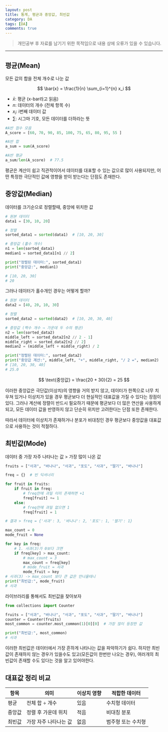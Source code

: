 ```yaml
---
layout: post
title: 통계, 평균과 중앙값, 최빈값 
category: DA
tags: [DA]
comments: true
---
```


> 개인공부 후 자료를 남기기 위한 목적임으로 내용 상에 오류가 있을 수 있습니다.    

<hr>

## 평균(Mean)

모든 값의 합을 전체 개수로 나눈 값 

$$
\bar{x} = \frac{1}{n} \sum_{i=1}^{n} x_i
$$

- $\bar{x}$: 평균 (x-bar라고 읽음)
- $n$: 데이터의 개수 (전체 항목 수)
- $x_i$: i번째 데이터 값
- $\sum$: 시그마 기호, 모든 데이터를 더하라는 뜻


```python
#A반 점수 모음
A_score = [60, 70, 90, 85, 100, 75, 65, 80, 95, 55 ]

#A반 합
a_sum = sum(A_score)

#A반 평균
a_sum/len(A_score)  # 77.5
```

평균은 계산이 쉽고 직관적이어서 데이터를 대표할 수 있는 값으로 많이 사용되지만, 어떤 특정한 극단적인 값에 영향을 받이 받는다는 단점도 존재한다. 


## 중앙값(Median)

데이터를 크기순으로 정렬할때, 중앙에 위치한 값 

```python
# 원본 데이터
data1 = [30, 10, 20]

# 정렬
sorted_data1 = sorted(data1)  # [10, 20, 30]

# 중앙값 (홀수 개수)
n1 = len(sorted_data1)
median1 = sorted_data1[n1 // 2]

print("정렬된 데이터:", sorted_data1)
print("중앙값:", median1)

# [10, 20, 30]
# 20
```

그러나 데이터가 홀수개인 경우는 어떻게 할까?

```python
# 원본 데이터
data2 = [40, 20, 10, 30]

# 정렬
sorted_data2 = sorted(data2)  # [10, 20, 30, 40]

# 중앙값 (짝수 개수 → 가운데 두 수의 평균)
n2 = len(sorted_data2)
middle_left = sorted_data2[n2 // 2 - 1]
middle_right = sorted_data2[n2 // 2]
median2 = (middle_left + middle_right) / 2

print("정렬된 데이터:", sorted_data2)
print("중앙값 계산:", middle_left, "+", middle_right, "/ 2 =", median2)
# [10, 20, 30, 40]
# 25.0
```

$$
\text{중앙값} = \frac{20 + 30}{2} = 25
$$


이러한 중앙값은 극단값(이상치)의 영향을 거의 받지 않고, 데이터가 한쪽으로 너무 치우쳐 있거나 이상치가 있을 경우 평균보다 더 현실적인 대표값을 가질 수 있다는 장점이 있다. 그러나 계산에 정렬이 반드시 필요하기 때문에 평균보다 더 많은 연산을 사용하게 되고, 모든 데이터 값을 반영하지 않고 단순히 위치만 고려한다는 단점 또한 존재한다. 

따라서 데이터에 이상치가 존재하거나 분포가 비대칭인 경우 평균보다 중앙값을 대표값으로 사용하는 것이 적절하다. 


## 최빈값(Mode)

데이터 중 가장 자주 나타나는 값 > 가장 많이 나온 값 

```python 
fruits = ["사과", "바나나", "사과", "포도", "사과", "딸기", "바나나"]

freq = {}  # 빈 딕셔너리 

for fruit in fruits:
    if fruit in freq:
        # freq안에 과일 이미 존재하면 +1
        freq[fruit] += 1
    else:
        # freq안에 과일 없으면 1
        freq[fruit] = 1

# 결과 > freq = {'사과': 3, '바나나': 2, '포도': 1, '딸기': 1}

max_count = 0
mode_fruit = None

for key in freq:
    # 1. 사과(3)가 0보다 크면
    if freq[key] > max_count:
        # max_count = 3
        max_count = freq[key]
        # mode_fruit = 사과
        mode_fruit = key
# 사과(3) -> max_count 보다 큰 값은 안나올테니 
print("최빈값:", mode_fruit)
# 사과 
```

라이브러리를 통해서도 최빈값을 찾아보자

```python 
from collections import Counter

fruits = ["사과", "바나나", "사과", "포도", "사과", "딸기", "바나나"]
counter = Counter(fruits)
most_common = counter.most_common(1)[0][0]  # 가장 많이 등장한 값

print("최빈값:", most_common)
# 사과 
```

이러한 최빈값은 데이터에서 가장 흔하게 나타나는 값을 파악하기가 쉽다. 하지만 최빈값이 존재하지 않는 경우가 있을수도 있고(모든값이 한번만 나오는 경우), 여러개의 최빈값이 존재할 수도 있다는 것을 알고 있어야한다. 

## **대표값 정리 비교**

| 항목  | 의미           | 이상치 영향 | 적합한 데이터    |
|  -|  -| - | - |
| 평균  | 전체 합 ÷ 개수    | 있음     | 수치형 데이터    |
| 중앙값 | 정렬 후 가운데 위치  | 적음     | 비대칭 분포     |
| 최빈값 | 가장 자주 나타나는 값 | 없음     | 범주형 또는 수치형 |